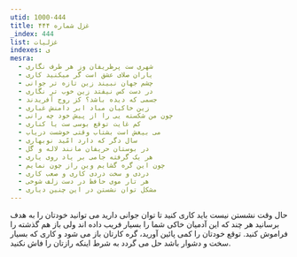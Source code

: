 ```yaml
---
utid: 1000-444
title: غزل شماره ۴۴۴
_index: 444
list: غزلیات
indexes: ی
mesra:
  - شهری ست پرظریفان وز هر طرف نگاری
  - یاران صلای عشق است گر میکنید کاری
  - چشم جهان نبیند زین تازه تر جوانی
  - در دست کس نیفتد زین خوب تر نگاری
  - جسمی که دیده باشد؟ کز روح آفریدند
  - زین خاکیان مباد ابر دامنش غباری
  - چون من شکسته یی را از پیش خود چه رانی
  - کم غایت توقع بوسی ست یا کناری
  - می بیغش است بشتاب وقتی خوشست دریاب
  - سال دگر که دارد امّید نوبهاری
  - در بوستان حریفان مانند لاله و گل
  - هر یک گرفته جامی بر یاد روی یاری
  - چون این گره گشایم وین راز چون نمایم
  - دردی و سخت دردی کاری و صعب کاری
  - هر تار موی حافظ در دست زلف شوخی
  - مشکل توان نشستن در این چنین دیاری
---
```

حال وقت نشستن نیست باید کاری کنید تا توان جوانی دارید می توانید خودتان را به هدف برسانید هر چند که این آدمیان خاکی شما را بسیار فریب داده اند ولی باز هم گذشته را فراموش کنید. توقع خودتان را کمی پائین آورید، گره کارتان باز می شود و کاری که بسیار سخت و دشوار باشد حل می گردد به شرط اینکه رازتان را فاش نکنید.

